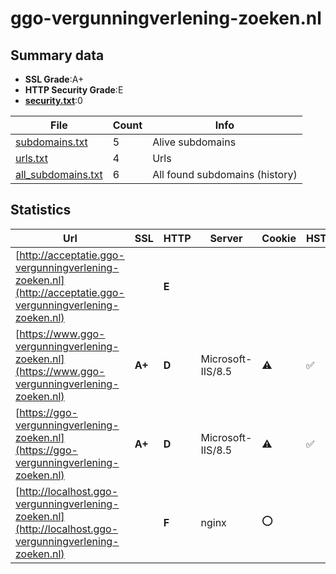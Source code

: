 

# ggo-vergunningverlening-zoeken.nl
## Summary data


 - **SSL Grade**:A+
 - **HTTP Security Grade**:E
 - **[security.txt](https://www.digitaleoverheid.nl/nieuws/standaard-security-txt-nu-verplicht-voor-overheid/)**:0


| File       | Count | Info |
|------------|-------|------|
|[subdomains.txt](/data/ggo-vergunningverlening-zoeken.nl/subdomains.txt)|5|Alive subdomains|
|[urls.txt](/data/ggo-vergunningverlening-zoeken.nl/urls.txt)|4|Urls|
|[all_subdomains.txt](/data/ggo-vergunningverlening-zoeken.nl/all_subdomains.txt)|6|All found subdomains (history)|


## Statistics


| Url | SSL | HTTP | Server | Cookie | HSTS | CORS | CTO | CSP | XFO | XXP | RP |FP| Tech |Title |
|--------|-------|-------|------|------|------|------|------|------|------|------|------|------|------|------|
|[http://acceptatie.ggo-vergunningverlening-zoeken.nl](http://acceptatie.ggo-vergunningverlening-zoeken.nl)| | **E**|| | | | | | | | :white_check_mark: | |||
|[https://www.ggo-vergunningverlening-zoeken.nl](https://www.ggo-vergunningverlening-zoeken.nl)| **A+**| **D**|Microsoft-IIS/8.5|:warning: |:white_check_mark: | | | | | | :white_check_mark: | |HSTS IIS:8.5 Microsoft ASP.NET Windows Server|Grip web|
|[https://ggo-vergunningverlening-zoeken.nl](https://ggo-vergunningverlening-zoeken.nl)| **A+**| **D**|Microsoft-IIS/8.5|:warning: |:white_check_mark: | | | | | | :white_check_mark: | |HSTS IIS:8.5 Microsoft ASP.NET Windows Server|Grip web|
|[http://localhost.ggo-vergunningverlening-zoeken.nl](http://localhost.ggo-vergunningverlening-zoeken.nl)| | **F**|nginx|:o: | | | | | :white_check_mark: | :white_check_mark: | :white_check_mark: | |Laravel Nginx PHP|Weakpass|

